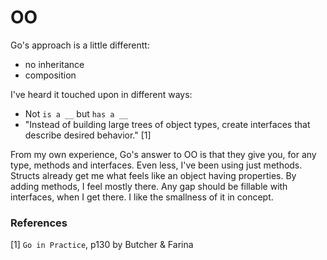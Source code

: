 # OO

Go's approach is a little differentt:

- no inheritance
- composition

I've heard it touched upon in different ways:

- Not `is a __` but `has a __`
- "Instead of building large trees of object types, create interfaces that describe desired behavior." [1]

From my own experience, Go's answer to OO is that they give you, for any type, methods and interfaces.  Even less, I've been using just methods.  Structs already get me what feels like an object having properties. By adding methods, I feel mostly there.  Any gap should be fillable with interfaces, when I get there. I like the smallness of it in concept.

### References

[1] `Go in Practice`, p130 by Butcher & Farina
